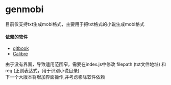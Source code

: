 # genmobi
目前仅支持txt生成mobi格式，主要用于把txt格式的小说生成mobi格式

#### 依赖的软件
* [gitbook](https://github.com/GitbookIO/gitbook)
* [Calibre](https://kindlefere.com/tools#calibre)

由于没有界面，导致适用范围窄，需要在index.js中修改 filepath (txt文件地址) 和 reg (正则表达式，用于识别小说目录).  
下一个大版本将增加界面操作,并考虑移除软件依赖